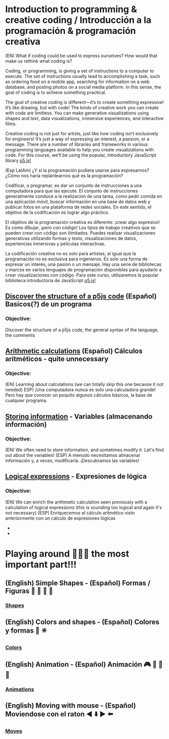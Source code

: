 # Introduction to programming & creative coding / Introducción a la programación & programación creativa

(EN) What if coding could be used to express ourselves? How would that make us rethink what coding is?

Coding, or programming, is giving a set of instructions to a computer to execute. The set of instructions usually lead to accomplishing a task, such as ordering food on a mobile app, searching for information on a web database, and posting photos on a social media platform. In this sense, the goal of coding is to achieve something practical.

The goal of creative coding is different—it’s to create something expressive! It’s like drawing, but with code! The kinds of creative work you can create with code are limitless. You can make generative visualizations using shapes and text, data visualizations, immersive experiences, and interactive films.

Creative coding is not just for artists, just like how coding isn’t exclusively for engineers! It’s just a way of expressing an interest, a passion, or a message. There are a number of libraries and frameworks in various programming languages available to help you create visualizations with code. For this course, we’ll be using the popular, introductory JavaScript library [p5.js!](https://p5js.org/)


(Esp LatAm)
¿Y si la programación pudiera usarse para expresarnos? ¿Cómo nos haría replantearnos qué es la programación?

Codificar, o programar, es dar un conjunto de instrucciones a una computadora para que las ejecute. El conjunto de instrucciones generalmente conduce a la realización de una tarea, como pedir comida en una aplicación móvil, buscar información en una base de datos web y publicar fotos en una plataforma de redes sociales. En este sentido, el objetivo de la codificación es lograr algo práctico.

El objetivo de la programación creativa es diferente: ¡crear algo expresivo! Es como dibujar, ¡pero con código! Los tipos de trabajo creativos que se pueden crear con código son ilimitados. Puedes realizar visualizaciones generativas utilizando formas y texto, visualizaciones de datos, experiencias inmersivas y películas interactivas.

La codificación creativa no es solo para artistas, al igual que la programación no es exclusiva para ingenieros. Es solo una forma de expresar un interés, una pasión o un mensaje. Hay una serie de bibliotecas y marcos en varios lenguajes de programación disponibles para ayudarlo a crear visualizaciones con código. Para este curso, utilizaremos la popular biblioteca introductoria de JavaScript [p5.js!](https://p5js.org/)



## [Discover the structure of a p5js code](https://editor.p5js.org/yadlra/sketches/JA5Eycait) (Español) Basicos(?) de un programa 

### Objective: 
Discover the structure of a p5js code, the general syntax of the language, the comments


## [Arithmetic calculations](https://editor.p5js.org/yadlra/sketches/etPTDNDww) (Español) Cálculos aritméticos - quite unnecessary

### Objective: 
(EN) Learning about calculations (we can totally skip this one because it not needed) 
ESP) ¡Una computadora nunca es solo una calculadora grande! Pero hay que conocer un poquito algunos cálculos básicos, la base de cualquier programa.


## [Storing information](https://editor.p5js.org/yadlra/sketches/jAXljfqRW) - Variables (almacenando información)

### Objective: 
(EN) We often need to store information, and sometimes modify it. Let's find out about the variables! 
(ESP) A menudo necesitamos almacenar información y, a veces, modificarla. ¡Descubramos las variables!


## [Logical expressions](https://editor.p5js.org/yadlra/sketches/jwXGP2uVi) - Expresiones de lógica

### Objective:
(EN) We can enrich the arithmetic calculation seen previously with a calculation of logical expressions (this is sounding too logical and again it's not necessary)
(ESP) Enriquecemos el cálculo aritmético visto anteriormente con un cálculo de expresiones lógicas

*
*

# Playing around 👾👾👾 the most important part!!!

## (English) Simple Shapes - (Español) Formas / Figuras 🔵 🔶 🔺 🔳

### [Shapes](https://editor.p5js.org/yadlra/sketches/TxZE9D6Kx)
 

## (English) Colors and shapes - (Español) Colores y formas 🌈 ✴️

### [Colors](https://editor.p5js.org/yadlra/sketches/bTgVBgh4O)  


## (English) Animation - (Español) Animación 🎮 🎴 🎲 🎯

### [Animations](https://editor.p5js.org/yadlra/sketches/eivRCOIIF)   


## (English) Moving with mouse - (Español) Moviendose con el raton ◀️ ⬇️ ▶️ ⬅️ 

### [Moves](https://editor.p5js.org/yadlra/sketches/cGaenLC8)     





